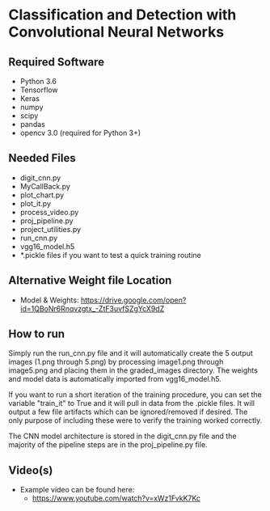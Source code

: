 # Classification and Detection with Convolutional Neural Networks

## Required Software
- Python 3.6
- Tensorflow
- Keras
- numpy
- scipy
- pandas
- opencv 3.0 (required for Python 3+)

## Needed Files
- digit_cnn.py
- MyCallBack.py
- plot_chart.py
- plot_it.py
- process_video.py
- proj_pipeline.py
- project_utilities.py
- run_cnn.py
- vgg16_model.h5
- *.pickle files if you want to test a quick training routine

## Alternative Weight file Location
- Model & Weights: https://drive.google.com/open?id=1QBoNr6Rnqvzgtx_-ZtF3uvfSZgYcX9dZ

## How to run
Simply run the run_cnn.py file and it will automatically create the 5 output images (1.png through 5.png) by processing image1.png through image5.png and placing them in the graded_images directory.  The weights and model data is automatically imported from vgg16_model.h5.

If you want to run a short iteration of the training procedure, you can set the variable "train_it" to True and it will pull in data from the .pickle files.  It will output a few file artifacts which can be ignored/removed if desired.  The only purpose of including these were to verify the training worked correctly.

The CNN model architecture is stored in the digit_cnn.py file and the majority of the pipeline steps are in the proj_pipeline.py file.  

## Video(s)
- Example video can be found here:
  * https://www.youtube.com/watch?v=xWz1FvkK7Kc

